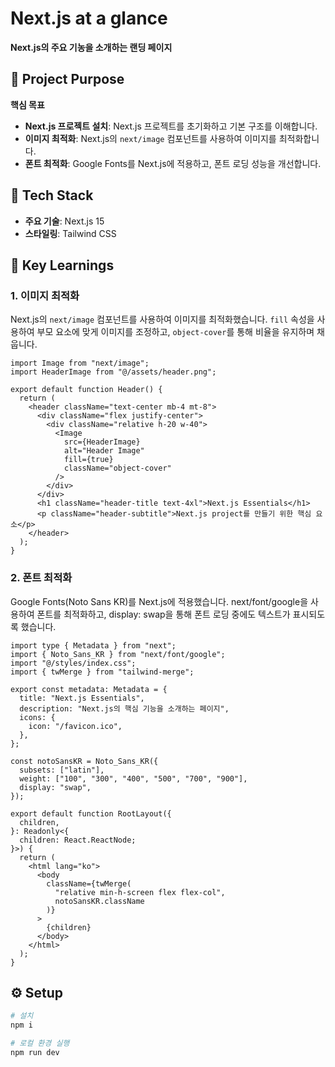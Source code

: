 # Next.js at a glance

**Next.js의 주요 기농을 소개하는 랜딩 페이지**

## 🎯 **Project Purpose**

**핵심 목표**

- **Next.js 프로젝트 설치**: Next.js 프로젝트를 초기화하고 기본 구조를 이해합니다.
- **이미지 최적화**: Next.js의 `next/image` 컴포넌트를 사용하여 이미지를 최적화합니다.
- **폰트 최적화**: Google Fonts를 Next.js에 적용하고, 폰트 로딩 성능을 개선합니다.

## 🔨 **Tech Stack**

- **주요 기술**: Next.js 15
- **스타일링**: Tailwind CSS

## 📝 **Key Learnings**

### 1. 이미지 최적화

Next.js의 `next/image` 컴포넌트를 사용하여 이미지를 최적화했습니다. `fill` 속성을 사용하여 부모 요소에 맞게 이미지를 조정하고, `object-cover`를 통해 비율을 유지하며 채웁니다.

```tsx
import Image from "next/image";
import HeaderImage from "@/assets/header.png";

export default function Header() {
  return (
    <header className="text-center mb-4 mt-8">
      <div className="flex justify-center">
        <div className="relative h-20 w-40">
          <Image
            src={HeaderImage}
            alt="Header Image"
            fill={true}
            className="object-cover"
          />
        </div>
      </div>
      <h1 className="header-title text-4xl">Next.js Essentials</h1>
      <p className="header-subtitle">Next.js project를 만들기 위한 핵심 요소</p>
    </header>
  );
}
```

### 2. 폰트 최적화

Google Fonts(Noto Sans KR)를 Next.js에 적용했습니다. next/font/google을 사용하여 폰트를 최적화하고, display: swap을 통해 폰트 로딩 중에도 텍스트가 표시되도록 했습니다.

```tsx
import type { Metadata } from "next";
import { Noto_Sans_KR } from "next/font/google";
import "@/styles/index.css";
import { twMerge } from "tailwind-merge";

export const metadata: Metadata = {
  title: "Next.js Essentials",
  description: "Next.js의 핵심 기능을 소개하는 페이지",
  icons: {
    icon: "/favicon.ico",
  },
};

const notoSansKR = Noto_Sans_KR({
  subsets: ["latin"],
  weight: ["100", "300", "400", "500", "700", "900"],
  display: "swap",
});

export default function RootLayout({
  children,
}: Readonly<{
  children: React.ReactNode;
}>) {
  return (
    <html lang="ko">
      <body
        className={twMerge(
          "relative min-h-screen flex flex-col",
          notoSansKR.className
        )}
      >
        {children}
      </body>
    </html>
  );
}
```

## ⚙️ **Setup**

```bash
# 설치
npm i

# 로컬 환경 실행
npm run dev
```
